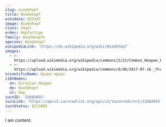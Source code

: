 ```yaml
---
slug: wiedehopf
title: Wiedehopf
wikidata: Q25247
image: Wiedehopf
class: Vögel
order: Hopfartige
family: Wiedehopfe
species: Wiedehopf
wikipediaLink: 'https://de.wikipedia.org/wiki/Wiedehopf'
images:
  - >-
    https://upload.wikimedia.org/wikipedia/commons/2/23/Common_Hoopoe_Photograph_By_Shantanu_Kuveskar.jpg
  - >-
    https://upload.wikimedia.org/wikipedia/commons/d/d6/2017-07-16._Птицы_Донецка_35.jpg
scientificName: Upupa epops
i18nNames:
  en: Eurasian Hoopoe
  de: Wiedehopf
  nl: Hop
iucnID: '22682655'
iucnLink: 'https://apiv3.iucnredlist.org/api/v3/taxonredirect/22682655'
iucnStatus: Q211005
---
```


I am content.
